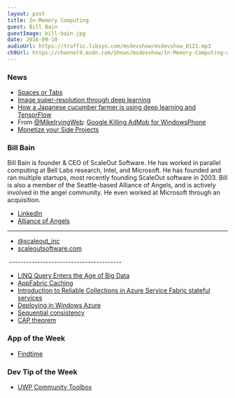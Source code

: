 ```yaml
---
layout: post
title: In-Memory Computing
guest: Bill Bain
guestImage: bill-bain.jpg
date: 2016-09-10
audioUrl: https://traffic.libsyn.com/msdevshow/msdevshow_0121.mp3
ch9Url: https://channel9.msdn.com/Shows/msdevshow/In-Memory-Computing-with-Bill-Bain
---
```


### News

 - [Spaces or Tabs](https://medium.com/@hoffa/400-000-github-repositories-1-billion-files-14-terabytes-of-code-spaces-or-tabs-7cfe0b5dd7fd#.270y3p28x)
 - [Image super-resolution through deep learning](https://github.com/david-gpu/srez/)
 - [How a Japanese cucumber farmer is using deep learning and TensorFlow](https://cloud.google.com/blog/big-data/2016/08/how-a-japanese-cucumber-farmer-is-using-deep-learning-and-tensorflow)
 - From [@MikeIrvingWeb](https://twitter.com/mikeirvingweb): [Google Killing AdMob for WindowsPhone](https://twitter.com/mikeirvingweb/status/771335728051740672)
 - [Monetize your Side Projects](http://jeremyaboyd.com/tricks-to-monetize-your-side-projects/)

### Bill Bain

Bill Bain is founder & CEO of ScaleOut Software. He has worked in parallel computing at Bell Labs research, Intel, and Microsoft. He has founded and ran multiple startups, most recently founding ScaleOut software in 2003. Bill is also a member of the Seattle-based Alliance of Angels, and is actively involved in the angel community. He even worked at Microsoft through an acquisition.

 - [LinkedIn](https://www.linkedin.com/in/william-bain-53357)
 - [Alliance of Angels](https://www.allianceofangels.com/)

---------------------------------------

 - [@scaleout_inc](https://twitter.com/scaleout_inc)
 - [scaleoutsoftware.com](https://www.scaleoutsoftware.com/)

 ----------------------------------------

 - [LINQ Query Enters the Age of Big Data](https://visualstudiomagazine.com/Articles/2016/08/08/LINQ-Query-Enters-Age-of-Big-Data.aspx)
 - [AppFabric Caching](https://en.wikipedia.org/wiki/AppFabric_Caching)
 - [Introduction to Reliable Collections in Azure Service Fabric stateful services](https://azure.microsoft.com/en-us/documentation/articles/service-fabric-reliable-services-reliable-collections/)
 - [Deploying in Windows Azure](https://www.scaleoutsoftware.com/support/stateServer/soss_help/content/_deploying_in_windows_azure.html)
 - [Sequential consistency](https://en.wikipedia.org/wiki/Sequential_consistency)
 - [CAP theorem](https://en.wikipedia.org/wiki/CAP_theorem)

### App of the Week

 - [Findtime](https://findtime.microsoft.com/)

### Dev Tip of the Week

-   [UWP Community Toolbox](https://github.com/Microsoft/UWPCommunityToolkit)